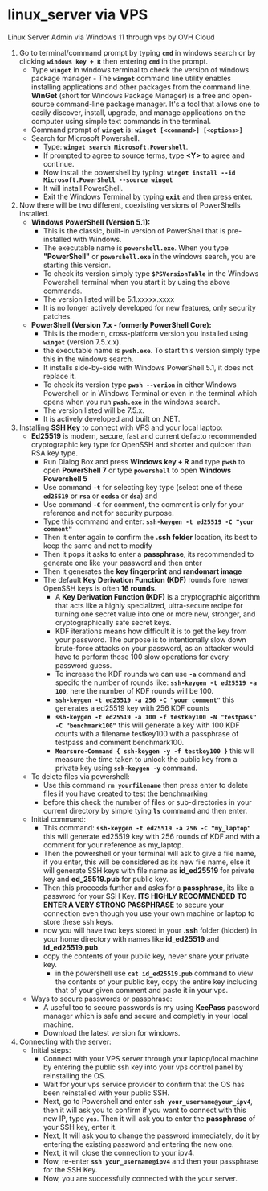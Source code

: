 # linux_server via VPS
Linux Server Admin via Windows 11 through vps by OVH Cloud

1. Go to terminal/command prompt by typing **`cmd`** in windows search or by clicking **`windows key + R`** then entering **`cmd`** in the prompt.
    - Type **`winget`** in windows terminal to check the version of windows package manager - The **`winget`** command line utility enables installing applications and other packages from the command line. **WinGet** (short for Windows Package Manager) is a free and open-source command-line package manager. It's a tool that allows one to easily discover, install, upgrade, and manage applications on the computer using simple text commands in the terminal.
    - Command prompt of **`winget`** is: **`winget [<command>] [<options>]`**
    - Search for Microsoft Powershell.
        - Type: **`winget search Microsoft.Powershell`**.
        - If prompted to agree to source terms, type **\<Y\>** to agree and continue.
        - Now install the powershell by typing: **`winget install --id Microsoft.PowerShell --source winget`**
        - It will install PowerShell.
        - Exit the Windows Terminal by typing **`exit`** and then press enter.
2. Now there will be two different, coexisting versions of PowerShells installed.
    -  **Windows PowerShell (Version 5.1):**
        -  This is the classic, built-in version of PowerShell that is pre-installed with Windows.
        -  The executable name is **`powershell.exe`**. When you type **"PowerShell"** or **`powershell.exe`** in the windows search, you are starting this version.
        -  To check its version simply type **`$PSVersionTable`** in the Windows Powershell terminal when you start it by using the above commands.
        -  The version listed will be 5.1.xxxxx.xxxx
        -  It is no longer actively developed for new features, only security patches.
    - **PowerShell (Version 7.x - formerly PowerShell Core):**
        - This is the modern, cross-platform version you installed using **`winget`** (version 7.5.x.x).
        - the executable name is **`pwsh.exe`**. To start this version simply type this in the windows search.
        - It installs side-by-side with Windows PowerShell 5.1, it does not replace it.
        - To check its version type **`pwsh --verion`** in either Windows Powershell or in Windows Terminal or even in the terminal which opens when you run **`pwsh.exe`** in the windows search.
        - The version listed will be 7.5.x.
        - It is actively developed and built on .NET.
3. Installing **SSH Key** to connect with VPS and your local laptop:
    - **Ed25519** is modern, secure, fast and current defacto recommended cryptographic key type for OpenSSH and shorter and quicker than RSA key type.
        - Run Dialog Box and press **Windows key + R** and type **`pwsh`** to open **PowerShell 7** or type **`powershell`** to open **Windows Powershell 5** 
        - Use command **`-t`** for selecting key type (select one of these **`ed25519`** or **`rsa`** or **`ecdsa`** or **`dsa`**) and
        - Use command **`-C`** for comment, the comment is only for your reference and not for security purpose.
        - Type this command and enter: **`ssh-keygen -t ed25519 -C "your comment"`**
        - Then it enter again to confirm the **.ssh folder** location, its best to keep the same and not to modify
        - Then it pops it asks to enter a **passphrase**, its recommended to generate one like your password and then enter
        - Then it generates the **key fingerprint** and **randomart image**
        - The default **Key Derivation Function (KDF)** rounds fore newer OpenSSH keys is often **16 rounds.**
            - A **Key Derivation Function (KDF)** is a cryptographic algorithm that acts like a highly specialized, ultra-secure recipe for turning one secret value into one or more new, stronger, and cryptographically safe secret keys.
            - KDF iterations means how difficult it is to get the key from your password. The purpose is to intentionally slow down brute-force attacks on your password, as an attacker would have to perform those 100 slow operations for every password guess.
            - To increase the KDF rounds we can use **`-a`** command and specifc the number of rounds like: **`ssh-keygen -t ed25519 -a 100`**, here the number of KDF rounds will be 100.
            - **`ssh-keygen -t ed25519 -a 256 -C "your comment"`** this generates a ed25519 key with 256 KDF counts
            - **`ssh-keygen -t ed25519 -a 100 -f testkey100 -N "testpass" -C "benchmark100"`** this will generate a key with 100 KDF counts with a filename testkey100 with a passphrase of testpass and comment benchmark100.
            - **`Mearsure-Command { ssh-keygen -y -f testkey100 }`** this will measure the time taken to unlock the public key from a private key using **`ssh-keygen -y`** command.
    - To delete files via powershell:
        - Use this command **`rm yourfilename`** then press enter to delete files if you have created to test the benchmarking
        - before this check the number of files or sub-directories in your current directory by simple tying **`ls`** command and then enter.
    - Initial command:
        - This command: **`ssh-keygen -t ed25519 -a 256 -C "my_laptop"`** this will generate ed25519 key with 256 rounds of KDF and with a comment for your reference as my_laptop.
        - Then the powershell or your terminal will ask to give a file name, if you enter, this will be considered as its new file name, else it will generate SSH keys with file name as **id_ed25519** for private key and **ed_25519.pub** for public key.
        - Then this proceeds further and asks for a **passphrase**, its like a password for your SSH Key. **ITS HIGHLY RECOMMENDED TO ENTER A VERY STRONG PASSPHRASE** to secure your connection even though you use your own machine or laptop to store these ssh keys.
        - now you will have two keys stored in your **.ssh** folder (hidden) in your home directory with names like **id_ed25519** and **id_ed25519.pub**.
        - copy the contents of your public key, never share your private key.
            - in the powershell use **`cat id_ed25519.pub`** command to view the contents of your public key, copy the entire key including that of your given comment and paste it in your vps.
    - Ways to secure passwords or passphrase:
        - A useful too to secure passwords is my using **KeePass** password manager which is safe and secure and completly in your local machine.
        - Download the latest version for windows.
4. Connecting with the server:
    - Initial steps:
        - Connect with your VPS server through your laptop/local machine by entering the public ssh key into your vps control panel by reinstalling the OS.
        - Wait for your vps service provider to confirm that the OS has been reinstalled with your public SSH.
        - Next, go to Powershell and enter **`ssh your_username@your_ipv4`**, then it will ask you to confirm if you want to connect with this new IP, type **`yes`**. Then it will ask you to enter the **passphrase** of your SSH key, enter it.
        - Next, It will ask you to change the password immediately, do it by entering the existing password and entering the new one.
        - Next, it will close the connection to your ipv4.
        - Now, re-enter **`ssh your_username@ipv4`** and then your passphrase for the SSH Key.
        - Now, you are successfully connected with the your server.
    

  
